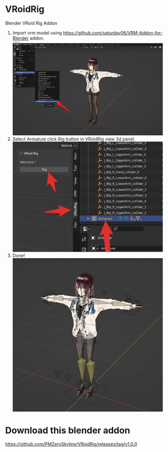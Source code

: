 # VRoidRig
Blender VRoid Rig Addon

1. Import vrm model using https://github.com/saturday06/VRM-Addon-for-Blender addon.
![](doc/import_vrm.png)
2. Select Armature click Rig button in VRoidRig view 3d panel.
![](doc/rig.png)
3. Done!
![](doc/done.png)

# Download this blender addon
https://github.com/PMZeroSkyline/VRoidRig/releases/tag/v1.0.0